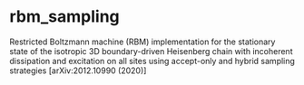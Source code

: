 # rbm_sampling
Restricted Boltzmann machine (RBM) implementation for the stationary state of the isotropic 3D boundary-driven Heisenberg chain with incoherent dissipation and excitation on all sites using accept-only and hybrid sampling strategies [arXiv:2012.10990 (2020)]
